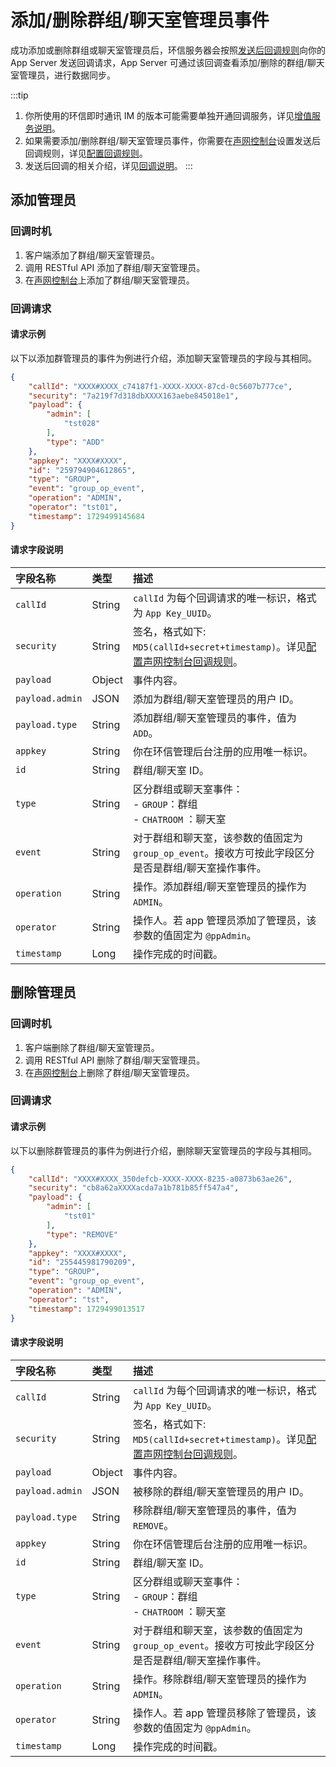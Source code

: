 # 添加/删除群组/聊天室管理员事件 

成功添加或删除群组或聊天室管理员后，环信服务器会按照[发送后回调规则](/product/enable_and_configure_IM.html#配置回调规则)向你的 App Server 发送回调请求，App Server 可通过该回调查看添加/删除的群组/聊天室管理员，进行数据同步。

:::tip
1. 你所使用的环信即时通讯 IM 的版本可能需要单独开通回调服务，详见[增值服务说明](/product/pricing.html#增值服务费用)。
2. 如果需要添加/删除群组/聊天室管理员事件，你需要在[声网控制台](https://console.shengwang.cn/overview)设置发送后回调规则，详见[配置回调规则](/product/enable_and_configure_IM.html#配置回调规则)。
3. 发送后回调的相关介绍，详见[回调说明](/docs/sdk/server-side/callback_postsending.html)。
:::

## 添加管理员
 
### 回调时机

1. 客户端添加了群组/聊天室管理员。
2. 调用 RESTful API 添加了群组/聊天室管理员。
3. 在[声网控制台](https://console.shengwang.cn/overview)上添加了群组/聊天室管理员。 

### 回调请求

#### 请求示例

以下以添加群管理员的事件为例进行介绍，添加聊天室管理员的字段与其相同。

```json
{
	"callId": "XXXX#XXXX_c74187f1-XXXX-XXXX-87cd-0c5607b777ce",
	"security": "7a219f7d318dbXXXX163aebe845018e1",
	"payload": {
		"admin": [
			"tst028"
		],
		"type": "ADD"
	},
	"appkey": "XXXX#XXXX",
	"id": "259794904612865",
	"type": "GROUP",
	"event": "group_op_event",
	"operation": "ADMIN",
	"operator": "tst01",
	"timestamp": 1729499145684
}
```

#### 请求字段说明

| 字段名称         | 类型   | 描述                                                         |
| :------------- | :----- | :----------------------------------------------------------- |
| `callId`       | String | `callId` 为每个回调请求的唯一标识，格式为 `App Key_UUID`。 | 
| `security`     | String | 签名，格式如下: `MD5(callId+secret+timestamp)`。详见[配置声网控制台回调规则](/product/enable_and_configure_IM.html#配置回调规则)。|
| `payload`       | Object | 事件内容。                                                     |
| `payload.admin`| JSON   | 添加为群组/聊天室管理员的用户 ID。 | 
| `payload.type` | String | 添加群组/聊天室管理员的事件，值为 `ADD`。  | 
| `appkey`       | String | 你在环信管理后台注册的应用唯一标识。                                |
| `id`           | String | 群组/聊天室 ID。                                                 |
| `type`         | String | 区分群组或聊天室事件：<br/> - `GROUP`：群组 <br/> - `CHATROOM` ：聊天室     |
| `event`        | String | 对于群组和聊天室，该参数的值固定为 `group_op_event`。接收方可按此字段区分是否是群组/聊天室操作事件。 |
| `operation`    | String | 操作。添加群组/聊天室管理员的操作为 `ADMIN`。 |
| `operator`     | String | 操作人。若 app 管理员添加了管理员，该参数的值固定为 `@ppAdmin`。        |
| `timestamp`    | Long   | 操作完成的时间戳。      | 


## 删除管理员
 
### 回调时机

1. 客户端删除了群组/聊天室管理员。
2. 调用 RESTful API 删除了群组/聊天室管理员。
3. 在[声网控制台](https://console.shengwang.cn/overview)上删除了群组/聊天室管理员。 

### 回调请求

#### 请求示例

以下以删除群管理员的事件为例进行介绍，删除聊天室管理员的字段与其相同。

```json
{
	"callId": "XXXX#XXXX_350defcb-XXXX-XXXX-8235-a0873b63ae26",
	"security": "cb8a62aXXXXacda7a1b781b85ff547a4",
	"payload": {
		"admin": [
			"tst01"
		],
		"type": "REMOVE"
	},
	"appkey": "XXXX#XXXX",
	"id": "255445981790209",
	"type": "GROUP",
	"event": "group_op_event",
	"operation": "ADMIN",
	"operator": "tst",
	"timestamp": 1729499013517
}
```

#### 请求字段说明

| 字段名称         | 类型   | 描述                                                         |
| :------------- | :----- | :----------------------------------------------------------- |
| `callId`       | String | `callId` 为每个回调请求的唯一标识，格式为 `App Key_UUID`。 | 
| `security`     | String | 签名，格式如下: `MD5(callId+secret+timestamp)`。详见[配置声网控制台回调规则](/product/enable_and_configure_IM.html#配置回调规则)。|
| `payload`       | Object | 事件内容。                                                     |
| `payload.admin`| JSON   | 被移除的群组/聊天室管理员的用户 ID。 | 
| `payload.type` | String | 移除群组/聊天室管理员的事件，值为 `REMOVE`。    | 
| `appkey`       | String | 你在环信管理后台注册的应用唯一标识。                                |
| `id`           | String | 群组/聊天室 ID。                                                 |
| `type`         | String | 区分群组或聊天室事件：<br/> - `GROUP`：群组 <br/> - `CHATROOM` ：聊天室     |
| `event`        | String | 对于群组和聊天室，该参数的值固定为 `group_op_event`。接收方可按此字段区分是否是群组/聊天室操作事件。 |
| `operation`    | String | 操作。移除群组/聊天室管理员的操作为 `ADMIN`。 |
| `operator`     | String | 操作人。若 app 管理员移除了管理员，该参数的值固定为 `@ppAdmin`。         |
| `timestamp`    | Long   | 操作完成的时间戳。      | 







